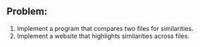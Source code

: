 ## Problem:
1. Implement a program that compares two files for similarities.
2. Implement a website that highlights similarities across files.

